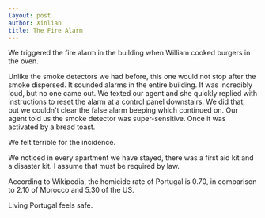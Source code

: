 ```yaml
---
layout: post
author: Xinlian
title: The Fire Alarm
---
```


We triggered the fire alarm in the building when William cooked burgers in the oven.

Unlike the smoke detectors we had before, this one would not stop after the smoke dispersed.  It sounded alarms in the entire building.  It was incredibly loud, but no one came out.  We texted our agent and she quickly replied with instructions to reset the alarm at a control panel downstairs.  We did that, but we couldn't clear the false alarm beeping which continued on.  Our agent told us the smoke detector was super-sensitive.  Once it was activated by a bread toast.

We felt terrible for the incidence.  

We noticed in every apartment we have stayed, there was a first aid kit and a disaster kit.  I assume that must be required by law.

According to Wikipedia, the homicide rate of Portugal is 0.70, in comparison to 2.10 of Morocco and 5.30 of the US.

Living Portugal feels safe.
